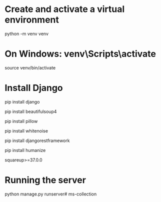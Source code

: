 # Create and activate a virtual environment
python -m venv venv

# On Windows: venv\Scripts\activate
source venv/bin/activate

# Install Django
pip install django


pip install beautifulsoup4

pip install pillow


pip install whitenoise


pip install djangorestframework


pip install humanize

squareup>=37.0.0



# Running the server 
python manage.py runserver# ms-collection
